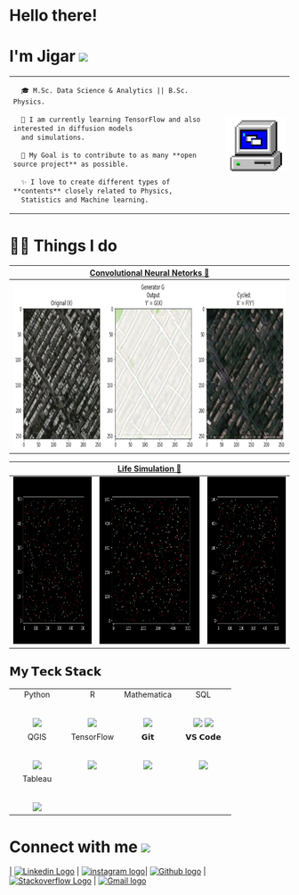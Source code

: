 # Hello there!
# I'm Jigar <img src="https://github.com/TheDudeThatCode/TheDudeThatCode/blob/master/Assets/Hi.gif" width="29px">


<table>
  <tr>
    <td valign="center">
    
      🎓 M.Sc. Data Science & Analytics || B.Sc. Physics.
      
      🌱 I am currently learning TensorFlow and also interested in diffusion models
      and simulations.
      
      🎯 My Goal is to contribute to as many **open source project** as possible.
      
      ✨ I love to create different types of **contents** closely related to Physics, 
      Statistics and Machine learning.
<td >
      <img src="https://github.com/TheDudeThatCode/TheDudeThatCode/blob/master/Assets/PC.gif" width="190px">
    </td>
    
  </tr>
  </table>

<p align="center">
  <h1> 🧑‍💻 Things I do </h1>
</p>

| [Convolutional Neural Netorks 🤖](https://github.com/Astrojigs/Aerial-images-to-maps) |
|--|
|[<img src="https://github.com/Astrojigs/Aerial-images-to-maps/blob/main/Images/example%20images/cycgan_256op.png" height=302px>](https://github.com/Astrojigs/Aerial-images-to-maps)|

||[Life Simulation 🌱](https://github.com/Astrojigs/Life-Simulation)||
|---|---|---|
|[<img src="https://github.com/Astrojigs/Life-Simulation/blob/main/Outputs/demo2_gif.gif" height=300 width=300>](https://github.com/Astrojigs/Life-Simulation/blob/main/Outputs/demo2_gif.gif)|[<img src="https://github.com/Astrojigs/Life-Simulation/blob/main/Outputs/demo3_gif.gif" height=300 width=300>](https://github.com/Astrojigs/Life-Simulation/blob/main/Outputs/demo3_gif.gif)|[<img src="https://github.com/Astrojigs/Life-Simulation/blob/main/Outputs/demo4_gif.gif" height=300 width=300>](https://github.com/Astrojigs/Life-Simulation/blob/main/Outputs/demo4_gif.gif)|


## 𝗠𝘆 𝗧𝗲𝗰𝗸 𝗦𝘁𝗮𝗰𝗸

<table>
  <tbody>
    <tr valign="top">
      <td width="25%" align="center">
        <span>Python</span><br><br><br>
        <img height="64px" src="https://abrudz.github.io/logos/Python.svg">
      </td>
      <td width="25%" align="center">
        <span>R</span><br><br><br>
        <img height="64px" src="https://abrudz.github.io/logos/R.svg">
      </td>
      <td width="25%" align="center">
        <span>Mathematica</span><br><br><br>
        <img height="64px" src="https://upload.wikimedia.org/wikipedia/commons/thumb/2/20/Mathematica_Logo.svg/190px-Mathematica_Logo.svg.png">
      </td>
      <td width="25%" align="center">
        <span>SQL</span><br><br><br>
        <img height="64px" src="https://cdn.iconscout.com/icon/free/png-128/postgresql-11-1175122.png">
        <img height="64px" src="https://www.vectorlogo.zone/logos/mysql/mysql-ar21.svg">
      </td>
    </tr>
    <tr valign="top">
      <td width="25%" align="center">
        <span>QGIS</span><br><br><br>
        <img height="64px" src="https://www.vectorlogo.zone/logos/qgis/qgis-ar21.svg">
      </td>
      <td width="25%" align="center">
        <span>TensorFlow</span><br><br><br>
        <img height="64px" src="https://www.vectorlogo.zone/logos/tensorflow/tensorflow-ar21.svg">
      </td>
      <td width="25%" align="center">
        <span>𝗚𝗶𝘁</span><br><br><br>
        <img height="64px" src="https://cdn.svgporn.com/logos/git-icon.svg">
      </td>
      <td width="25%" align="center">
        <span>𝗩𝗦 𝗖𝗼𝗱𝗲</span><br><br><br>
        <img height="64px" src="https://cdn.svgporn.com/logos/visual-studio-code.svg">
      </td>
    </tr>
    <tr valign="top">
      <td width="25%" align="center">
        <span>Tableau</span><br><br><br>
        <img height="64px" src="https://vectorwiki.com/images/Tb8i6__tableau-logo.svg">
      </td>
    </tr>
  </tbody>
</table>

# Connect with me [<img src="https://github.com/TheDudeThatCode/TheDudeThatCode/blob/master/Assets/Handshake.gif" height="32px">](mailto:astrojigs24@gmail.com)



| [<img src="https://github.com/TheDudeThatCode/TheDudeThatCode/blob/master/Assets/Linkedin.svg" alt="Linkedin Logo" width="32">](https://www.linkedin.com/in/astrojigs/) | [<img src="https://github.com/TheDudeThatCode/TheDudeThatCode/blob/master/Assets/Instagram.svg" alt="instagram logo" width="32">](https://www.instagram.com/astrojigs24/)| [<img src="https://cdn.svgporn.com/logos/github-icon.svg" alt="Github logo" width="34">](https://github.com/Astrojigs) | [<img src="https://cdn.svgporn.com/logos/stackoverflow-icon.svg" alt="Stackoverflow Logo" width="28">](https://stackoverflow.com/users/13140685/jigar) | [<img src="https://github.com/TheDudeThatCode/TheDudeThatCode/blob/master/Assets/Gmail.svg" alt="Gmail logo" height="32">](mailto:astrojigs24@gmail.com)

<!---
Astrojigs/Astrojigs is a ✨ special ✨ repository because its `README.md` (this file) appears on your GitHub profile.
You can click the Preview link to take a look at your changes.
--->

